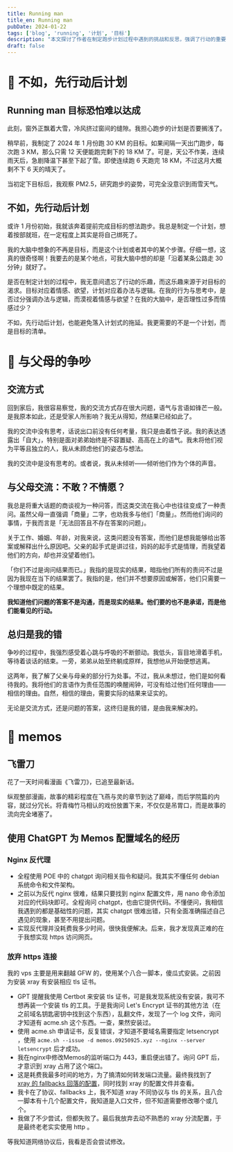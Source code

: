 ```yaml
---
title: Running man
title_en: Running man
pubDate: 2024-01-22
tags: ['blog', 'running', '计划', '目标']
description: "本文探讨了作者在制定跑步计划过程中遇到的挑战和反思，强调了行动的重要性以及如何在计划和目标之间找到平衡。"
draft: false
---
```


# 🏃 不如，先行动后计划

## Running man 目标恐怕难以达成

此刻，窗外正飘着大雪，冷风挤过窗间的缝隙。我担心跑步的计划是否要搁浅了。

稍早前，我制定了 2024 年 1 月份跑 30 KM 的目标。如果间隔一天出门跑步，每次跑 3 KM，那么只需 12 天便能跑完剩下的 18 KM 了。可是，天公不作美，连续雨天后，急剧降温下甚至下起了雪。即使连续跑 6 天跑完 18 KM，不过这月大概剩不下 6 天的晴天了。

当初定下目标后，我观察 PM2.5，研究跑步的姿势，可完全没意识到雨雪天气。

## 不如，先行动后计划

或许 1 月份初始，我就该奔着提前完成目标的想法跑步。我总是制定一个计划，想着按部就班，在一定程度上其实是将自己绑死了。

我的大脑中想象的不再是目标，而是这个计划或者其中的某个步骤。仔细一想，这真的很奇怪啊！我要去的是某个地点，可我大脑中想的却是「沿着某条公路走 30 分钟」就好了。

是否在制定计划的过程中，我无意间遗忘了行动的乐趣，而这乐趣来源于对目标的渴求。目标对应着情感、欲望，计划对应着办法与逻辑。在我的行为与思考中，是否过分强调办法与逻辑，而漠视着情感与欲望？在我的大脑中，是否理性过多而情感过少？

不如，先行动后计划，也能避免落入计划式的拖延。我更需要的不是一个计划，而是目标的清单。

# 🧘 与父母的争吵

## 交流方式

回到家后，我很容易察觉，我的交流方式存在很大问题，语气与言语如锋芒一般。是我原本如此，还是受家人所影响？我无从得知，然结果已经如此了。

我的交流中没有思考，话说出口前没有任何考量，我只是由着性子说。我的表达透露出「自大」，特别是面对弟弟始终是不容置疑、高高在上的语气。我未将他们视为平等且独立的人，我从未顾虑他们的姿态与想法。

我的交流中是没有思考的。或者说，我从未倾听——倾听他们作为个体的声音。

## 与父母交流：不敢？不情愿？

我总是将重大话题的商谈视为一种问答，而这类交流在我心中也往往变成了一种责问。虽然父母一直强调「商量」二字，也劝我多与他们「商量」。然而他们询问的事情，于我而言是「无法回答且不存在答案的问题」。

关于工作、婚姻、年龄，对我来说，这类问题没有答案，而他们是想我能够给出答案或解释出什么原因吧。父亲的起手式是讲过往，妈妈的起手式是情理，而我望着他们的方向，却也并没望着他们。

「你们不过是询问结果而已。」我指的是现实的结果，暗指他们所有的责问不过是因为我现在当下的结果罢了。我指的是，他们并不想要原因或解答，他们只需要一个理想中既定的结果。

**我知道他们问题的答案不是沟通，而是现实的结果。他们要的也不是承诺，而是他们能看见的行动。**

## 总归是我的错

争吵的过程中，我强烈感受着心跳与呼吸的不断颤动。我低头，盲目地滑着手机，等待着谈话的结束。一旁，弟弟从始至终躺成原样，我想他从开始便想逃离。

这两年，我了解了父亲与母亲的部分行为处事。不过，我从未想过，他们是如何看待我的。我将他们的言语作为责任范围的唤醒闹钟，可没有给过他们任何理由——相信的理由。自然，相信的理由，需要实际的结果来证实的。

无论是交流方式，还是问题的答案，这终归是我的错，是由我来解决的。

# 📝 memos

## 飞雷刀

花了一天时间看漫画《飞雷刀》，已追至最新话。

纵观整部漫画，故事的精彩程度在飞燕与灵的章节到达了巅峰，而后学院篇的内容，就过分冗长。将青梅竹马相认的戏份放置下来，不仅仅是吊胃口，而是故事的流向完全堵塞了。

## **使用 ChatGPT 为 Memos 配置域名的经历**

### N**ginx 反代理**

- 全程使用 POE 中的 chatgpt 询问相关指令和疑问。我其实不懂任何 debian 系统命令和文件架构。
- 之前以为反代 nginx 很难，结果只要找到 nginx 配置文件，用 nano 命令添加对应的代码块即可。全程询问 chatgpt，也由它提供代码。不懂便问，我相信我遇到的都是基础性的问题，其实 chatgpt 很难出错，只有全面准确描述自己遇见的现象，甚至不用提出问题。
- 实现反代理并没耗费我多少时间，很快我便解决。后来，我才发现真正难的在于我想实现 https 访问网页。

### **放弃 https 连接**

我的 vps 主要是用来翻越 GFW 的，使用某个八合一脚本，傻瓜式安装。之前因为安装 xray 有安装相应 tls 证书。

- GPT 提醒我使用 Certbot 来安装 tls 证书，可是我发现系统没有安装，我可不想再装一个安装 tls 的工具。于是我询问 Let's Encrypt 证书的其他方法（在之前域名钥匙密钥中找到这个东西），乱翻文件，发现了一个 log 文件，询问才知道有 acme.sh 这个东西。一查，果然安装过。
- 使用 acme.sh 申请证书，反复错误，才知道不要域名需要指定 letsencrypt ，使用 `acme.sh --issue -d memos.09250925.xyz --nginx --server letsencrypt` 后才成功。
- 我在nginx中修改Memos的监听端口为 443，重启便出错了。询问 GPT 后，才意识到 xray 占用了这个端口。
- 这是耗费我最多时间的地方，为了搞清如何转发端口流量。最终我找到了 [xray 的 fallbacks 回落的配置](https://xtls.github.io/document/level-1/fallbacks-lv1.html)，同时找到 xray 的配置文件并查看。
- 我卡在了协议、fallbacks 上，我不知道 xray 不同协议与 tls 的关系，且八合一脚本有十几个配置文件，我知道是入口文件，但不知道需要修改哪个或几个。
- 我做了不少尝试，但都失败了。最后我放弃去动不熟悉的 xray 分流配置，于是最终老老实实使用 http 。

等我知道网络协议后，我看是否会尝试修改。